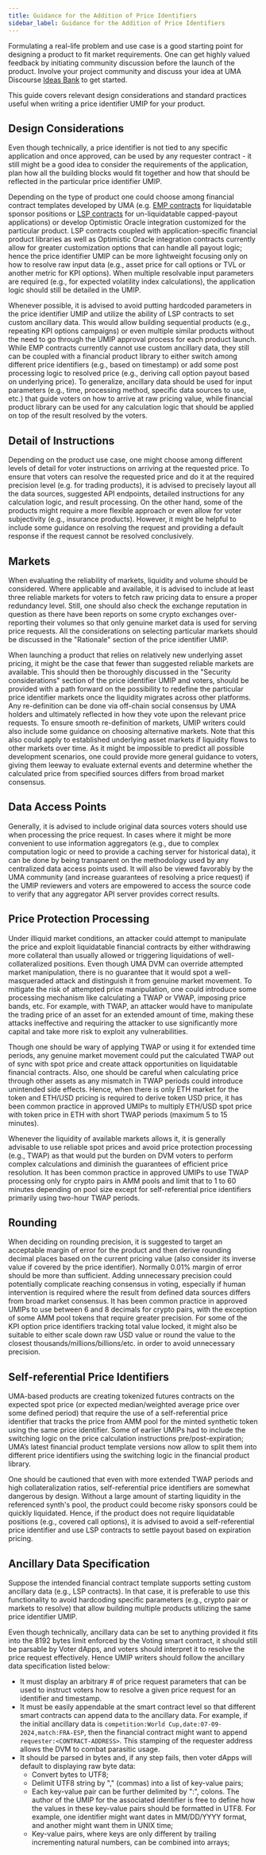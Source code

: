 ```yaml
---
title: Guidance for the Addition of Price Identifiers
sidebar_label: Guidance for the Addition of Price Identifiers
---
```


Formulating a real-life problem and use case is a good starting point for designing a product to fit market requirements. One can get highly valued feedback by initiating community discussion before the launch of the product. Involve your project community and discuss your idea at UMA Discourse [Ideas Bank](https://discourse.umaproject.org/c/ideas-bank/23) to get started.

This guide covers relevant design considerations and standard practices useful when writing a price identifier UMIP for your product.

## Design Considerations

Even though technically, a price identifier is not tied to any specific application and once approved, can be used by any requester contract - it still might be a good idea to consider the requirements of the application, plan how all the building blocks would fit together and how that should be reflected in the particular price identifier UMIP.

Depending on the type of product one could choose among financial contract templates developed by UMA (e.g. [EMP contracts](/synthetic-tokens/expiring-synthetic-tokens.md) for liquidatable sponsor positions or [LSP contracts](/synthetic-tokens/long-short-pair.md) for un-liquidatable capped-payout applications) or develop Optimistic Oracle integration customized for the particular product. LSP contracts coupled with application-specific financial product libraries as well as Optimistic Oracle integration contracts currently allow for greater customization options that can handle all payout logic; hence the price identifier UMIP can be more lightweight focusing only on how to resolve raw input data (e.g., asset price for call options or TVL or another metric for KPI options). When multiple resolvable input parameters are required (e.g., for expected volatility index calculations), the application logic should still be detailed in the UMIP.

Whenever possible, it is advised to avoid putting hardcoded parameters in the price identifier UMIP and utilize the ability of LSP contracts to set custom ancillary data. This would allow building sequential products (e.g., repeating KPI options campaigns) or even multiple similar products without the need to go through the UMIP approval process for each product launch. While EMP contracts currently cannot use custom ancillary data, they still can be coupled with a financial product library to either switch among different price identifiers (e.g., based on timestamp) or add some post processing logic to resolved price (e.g., deriving call option payout based on underlying price). To generalize, ancillary data should be used for input parameters (e.g., time, processing method, specific data sources to use, etc.) that guide voters on how to arrive at raw pricing value, while financial product library can be used for any calculation logic that should be applied on top of the result resolved by the voters.

## Detail of Instructions

Depending on the product use case, one might choose among different levels of detail for voter instructions on arriving at the requested price. To ensure that voters can resolve the requested price and do it at the required precision level (e.g. for trading products), it is advised to precisely layout all the data sources, suggested API endpoints, detailed instructions for any calculation logic, and result processing. On the other hand, some of the products might require a more flexible approach or even allow for voter subjectivity (e.g., insurance products). However, it might be helpful to include some guidance on resolving the request and providing a default response if the request cannot be resolved conclusively.

## Markets

When evaluating the reliability of markets, liquidity and volume should be considered. Where applicable and available, it is advised to include at least three reliable markets for voters to fetch raw pricing data to ensure a proper redundancy level. Still, one should also check the exchange reputation in question as there have been reports on some crypto exchanges over-reporting their volumes so that only genuine market data is used for serving price requests. All the considerations on selecting particular markets should be discussed in the "Rationale" section of the price identifier UMIP.

When launching a product that relies on relatively new underlying asset pricing, it might be the case that fewer than suggested reliable markets are available. This should then be thoroughly discussed in the "Security considerations" section of the price identifier UMIP and voters, should be provided with a path forward on the possibility to redefine the particular price identifier markets once the liquidity migrates across other platforms. Any re-definition can be done via off-chain social consensus by UMA holders and ultimately reflected in how they vote upon the relevant price requests. To ensure smooth re-definition of markets, UMIP writers could also include some guidance on choosing alternative markets. Note that this also could apply to established underlying asset markets if liquidity flows to other markets over time. As it might be impossible to predict all possible development scenarios, one could provide more general guidance to voters, giving them leeway to evaluate external events and determine whether the calculated price from specified sources differs from broad market consensus.

## Data Access Points

Generally, it is advised to include original data sources voters should use when processing the price request. In cases where it might be more convenient to use information aggregators (e.g., due to complex computation logic or need to provide a caching server for historical data), it can be done by being transparent on the methodology used by any centralized data access points used. It will also be viewed favorably by the UMA community (and increase guarantees of resolving a price request) if the UMIP reviewers and voters are empowered to access the source code to verify that any aggregator API server provides correct results.

## Price Protection Processing

Under illiquid market conditions, an attacker could attempt to manipulate the price and exploit liquidatable financial contracts by either withdrawing more collateral than usually allowed or triggering liquidations of well-collateralized positions. Even though UMA DVM can override attempted market manipulation, there is no guarantee that it would spot a well-masqueraded attack and distinguish it from genuine market movement. To mitigate the risk of attempted price manipulation, one could introduce some processing mechanism like calculating a TWAP or VWAP, imposing price bands, etc. For example, with TWAP, an attacker would have to manipulate the trading price of an asset for an extended amount of time, making these attacks ineffective and requiring the attacker to use significantly more capital and take more risk to exploit any vulnerabilities.

Though one should be wary of applying TWAP or using it for extended time periods, any genuine market movement could put the calculated TWAP out of sync with spot price and create attack opportunities on liquidatable financial contracts. Also, one should be careful when calculating price through other assets as any mismatch in TWAP periods could introduce unintended side effects. Hence, when there is only ETH market for the token and ETH/USD pricing is required to derive token USD price, it has been common practice in approved UMIPs to multiply ETH/USD spot price with token price in ETH with short TWAP periods (maximum 5 to 15 minutes).

Whenever the liquidity of available markets allows it, it is generally advisable to use reliable spot prices and avoid price protection processing (e.g., TWAP) as that would put the burden on DVM voters to perform complex calculations and diminish the guarantees of efficient price resolution. It has been common practice in approved UMIPs to use TWAP processing only for crypto pairs in AMM pools and limit that to 1 to 60 minutes depending on pool size except for self-referential price identifiers primarily using two-hour TWAP periods.

## Rounding

When deciding on rounding precision, it is suggested to target an acceptable margin of error for the product and then derive rounding decimal places based on the current pricing value (also consider its inverse value if covered by the price identifier). Normally 0.01% margin of error should be more than sufficient. Adding unnecessary precision could potentially complicate reaching consensus in voting, especially if human intervention is required where the result from defined data sources differs from broad market consensus. It has been common practice in approved UMIPs to use between 6 and 8 decimals for crypto pairs, with the exception of some AMM pool tokens that require greater precision. For some of the KPI option price identifiers tracking total value locked, it might also be suitable to either scale down raw USD value or round the value to the closest thousands/millions/billions/etc. in order to avoid unnecessary precision.

## Self-referential Price Identifiers

UMA-based products are creating tokenized futures contracts on the expected spot price (or expected median/weighted average price over some defined period) that require the use of a self-referential price identifier that tracks the price from AMM pool for the minted synthetic token using the same price identifier. Some of earlier UMIPs had to include the switching logic on the price calculation instructions pre/post-expiration; UMA’s latest financial product template versions now allow to split them into different price identifiers using the switching logic in the financial product library.

One should be cautioned that even with more extended TWAP periods and high collateralization ratios, self-referential price identifiers are somewhat dangerous by design. Without a large amount of starting liquidity in the referenced synth's pool, the product could become risky sponsors could be quickly liquidated. Hence, if the product does not require liquidatable positions (e.g., covered call options), it is advised to avoid a self-referential price identifier and use LSP contracts to settle payout based on expiration pricing.

## Ancillary Data Specification

Suppose the intended financial contract template supports setting custom ancillary data (e.g., LSP contracts). In that case, it is preferable to use this functionality to avoid hardcoding specific parameters (e.g., crypto pair or markets to resolve) that allow building multiple products utilizing the same price identifier UMIP.

Even though technically, ancillary data can be set to anything provided it fits into the 8192 bytes limit enforced by the Voting smart contract, it should still be parsable by Voter dApps, and voters should interpret it to resolve the price request effectively. Hence UMIP writers should follow the ancillary data specification listed below:

* It must display an arbitrary # of price request parameters that can be used to instruct voters how to resolve a given price request for an identifier and timestamp.
* It must be easily appendable at the smart contract level so that different smart contracts can append data to the ancillary data. For example, if the initial ancillary data is `competition:World Cup,date:07-09-2024,match:FRA-ESP`, then the financial contract might want to append `requester:<CONTRACT-ADDRESS>`. This stamping of the requester address allows the DVM to combat parasitic usage.
* It should be parsed in bytes and, if any step fails, then voter dApps will default to displaying raw byte data:
  * Convert bytes to UTF8;
  * Delimit UTF8 string by "," (commas) into a list of key-value pairs;
  * Each key-value pair can be further delimited by ":", colons. The author of the UMIP for the associated identifier is free to define how the values in these key-value pairs should be formatted in UTF8. For example, one identifier might want dates in MM/DD/YYYY format, and another might want them in UNIX time;
  * Key-value pairs, where keys are only different by trailing incrementing natural numbers, can be combined into arrays;

